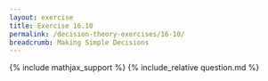 ```yaml
---
layout: exercise
title: Exercise 16.10
permalink: /decision-theory-exercises/16-10/
breadcrumb: Making Simple Decisions
---
```


{% include mathjax_support %}
{% include_relative question.md %}
